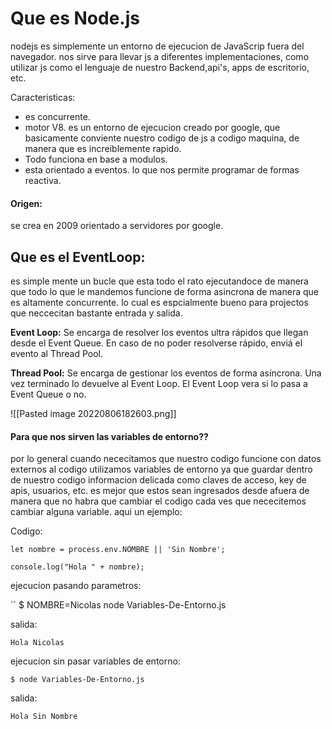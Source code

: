 # Que es Node.js

nodejs es simplemente un entorno de ejecucion de JavaScrip fuera del navegador. nos sirve para llevar js a diferentes implementaciones, como utilizar js como el lenguaje de nuestro Backend,api's, apps de escritorio, etc.

Caracteristicas:
 - es concurrente.
 - motor V8. es un entorno de ejecucion creado por google, que basicamente conviente nuestro codigo de js a codigo maquina, de manera que es increiblemente rapido.
 - Todo funciona en base a modulos.
 - esta orientado a eventos. lo que nos permite programar de formas reactiva.

#### Origen: 
se crea en 2009 orientado a servidores por google.

## Que es el EventLoop:

es simple mente un bucle que esta todo el rato ejecutandoce de manera que todo lo que le mandemos funcione de forma asincrona de manera que es altamente concurrente. lo cual es espcialmente bueno para projectos que neccecitan bastante entrada y salida.

**Event Loop:** Se encarga de resolver los eventos ultra rápidos que llegan desde el Event Queue. En caso de no poder resolverse rápido, enviá el evento al Thread Pool.

**Thread Pool:** Se encarga de gestionar los eventos de forma asíncrona. Una vez terminado lo devuelve al Event Loop. El Event Loop vera si lo pasa a Event Queue o no.

![[Pasted image 20220806182603.png]]




#### Para que nos sirven las variables de entorno??

por lo general cuando nececitamos que nuestro codigo funcione con datos externos al codigo utilizamos variables de entorno ya que guardar dentro de nuestro codigo informacion delicada como claves de acceso, key de apis, usuarios, etc. es mejor que estos sean ingresados desde afuera de manera que no habra que cambiar el codigo cada ves que nececitemos cambiar alguna variable. aqui un ejemplo:

Codigo:
```
let nombre = process.env.NOMBRE || 'Sin Nombre';

console.log("Hola " + nombre);
```

ejecucion pasando parametros:

`` $ NOMBRE=Nicolas node Variables-De-Entorno.js  

salida:

`Hola Nicolas`

ejecucion sin pasar variables de entorno:

` $ node Variables-De-Entorno.js `

salida:

`Hola Sin Nombre`

